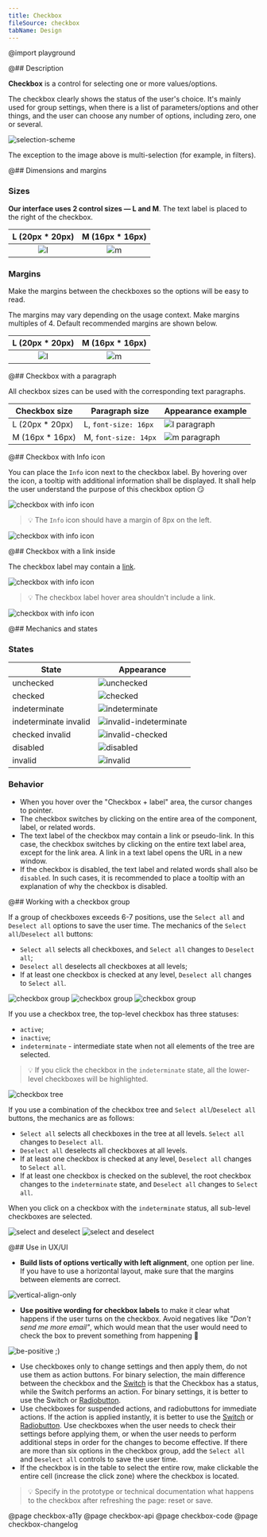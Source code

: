 ```yaml
---
title: Checkbox
fileSource: checkbox
tabName: Design
---
```


@import playground

@## Description

**Checkbox** is a control for selecting one or more values/options.

The checkbox clearly shows the status of the user's choice. It's mainly used for group settings, when there is a list of parameters/options and other things, and the user can choose any number of options, including zero, one or several.

![selection-scheme](static/check-or-toggle.png)

The exception to the image above is multi-selection (for example, in filters).

@## Dimensions and margins

### Sizes

**Our interface uses 2 control sizes — L and M**. The text label is placed to the right of the checkbox.

|    L (20px \* 20px)     |    M (16px \* 16px)     |
| :---------------------: | :---------------------: |
| ![l](static/size-l.png) | ![m](static/size-m.png) |

### Margins

Make the margins between the checkboxes so the options will be easy to read.

The margins may vary depending on the usage context. Make margins multiples of 4. Default recommended margins are shown below.

|    L (20px \* 20px)     |    M (16px \* 16px)     |
| :---------------------: | :---------------------: |
| ![l](static/vert-l.png) | ![m](static/vert-m.png) |

@## Checkbox with a paragraph

All checkbox sizes can be used with the corresponding text paragraphs.

| Checkbox size    | Paragraph size       | Appearance example                     |
| ---------------- | -------------------- | -------------------------------------- |
| L (20px \* 20px) | L, `font-size: 16px` | ![l paragraph](static/paragraph-l.png) |
| M (16px \* 16px) | M, `font-size: 14px` | ![m paragraph](static/paragraph-m.png) |

@## Checkbox with Info icon

You can place the `Info` icon next to the checkbox label. By hovering over the icon, a tooltip with additional information shall be displayed. It shall help the user understand the purpose of this checkbox option 😏

![checkbox with info icon](static/info-icon.png)

> 💡 The `Info` icon should have a margin of 8px on the left.

![checkbox with info icon](static/info-icon-margin.png)

@## Checkbox with a link inside

The checkbox label may contain a [link](/components/link).

![checkbox with info icon](static/link.png)

> 💡 The checkbox label hover area shouldn't include a link.

![checkbox with info icon](static/link-hover-zone.png)

@## Mechanics and states

### States

| State                 | Appearance                                                       |
| --------------------- | ---------------------------------------------------------------- |
| unchecked             | ![unchecked](static/state-unchecked.png)                         |
| checked               | ![checked](static/state-checked.png)                             |
| indeterminate         | ![indeterminate](static/state-indetermenate.png)                 |
| indeterminate invalid | ![invalid-indeterminate](static/state-indetermenate-invalid.png) |
| checked invalid       | ![invalid-checked](static/state-checked-invalid.png)             |
| disabled              | ![disabled](static/state-disabled.png)                           |
| invalid               | ![invalid](static/state-invalid.png)                             |

### Behavior

- When you hover over the "Checkbox + label" area, the cursor changes to pointer.
- The checkbox switches by clicking on the entire area of the component, label, or related words.
- The text label of the checkbox may contain a link or pseudo-link. In this case, the checkbox switches by clicking on the entire text label area, except for the link area. A link in a text label opens the URL in a new window.
- If the checkbox is disabled, the text label and related words shall also be `disabled`. In such cases, it is recommended to place a tooltip with an explanation of why the checkbox is disabled.

@## Working with a checkbox group

If a group of checkboxes exceeds 6-7 positions, use the `Select all` and `Deselect all` options to save the user time. The mechanics of the `Select all`/`Deselect all` buttons:

- `Select all` selects all checkboxes, and `Select all` changes to `Deselect all`;
- `Deselect all` deselects all checkboxes at all levels;
- If at least one checkbox is checked at any level, `Deselect all` changes to `Select all`.

![checkbox group](static/group-1.png) ![checkbox group](static/group-2.png) ![checkbox group](static/group-3.png)

If you use a checkbox tree, the top-level checkbox has three statuses:

- `active`;
- `inactive`;
- `indeterminate` - intermediate state when not all elements of the tree are selected.

> 💡 If you click the checkbox in the `indeterminate` state, all the lower-level checkboxes will be highlighted.

![checkbox tree](static/tree.png)

If you use a combination of the checkbox tree and `Select all`/`Deselect all` buttons, the mechanics are as follows:

- `Select all` selects all checkboxes in the tree at all levels. `Select all` changes to `Deselect all`.
- `Deselect all` deselects all checkboxes at all levels.
- If at least one checkbox is checked at any level, `Deselect all` changes to `Select all`.
- If at least one checkbox is checked on the sublevel, the root checkbox changes to the `indeterminate` state, and `Deselect all` changes to `Select all`.

When you click on a checkbox with the `indeterminate` status, all sub-level checkboxes are selected.

![select and deselect](static/select-all.png) ![select and deselect](static/deselect-all.png)

@## Use in UX/UI

- **Build lists of options vertically with left alignment**, one option per line. If you have to use a horizontal layout, make sure that the margins between elements are correct.

![vertical-align-only](static/checkboxes_yes_no.png)

- **Use positive wording for checkbox labels** to make it clear what happens if the user turns on the checkbox. Avoid negatives like _"Don't send me more email"_, which would mean that the user would need to check the box to prevent something from happening 🤯

![be-positive ;)](static/checkboxelabel_yes_no.png)

- Use checkboxes only to change settings and then apply them, do not use them as action buttons. For binary selection, the main difference between the checkbox and the [Switch](/components/switch/) is that the Checkbox has a status, while the Switch performs an action. For binary settings, it is better to use the Switch or [Radiobutton](/components/radio/).
- Use checkboxes for suspended actions, and radiobuttons for immediate actions. If the action is applied instantly, it is better to use the [Switch](/components/switch/) or [Radiobutton](/components/radio/). Use checkboxes when the user needs to check their settings before applying them, or when the user needs to perform additional steps in order for the changes to become effective.
  If there are more than six options in the checkbox group, add the `Select all` and `Deselect all` controls to save the user time.
- If the checkbox is in the table to select the entire row, make clickable the entire cell (increase the click zone) where the checkbox is located.

> 💡 Specify in the prototype or technical documentation what happens to the checkbox after refreshing the page: reset or save.

@page checkbox-a11y
@page checkbox-api
@page checkbox-code
@page checkbox-changelog
